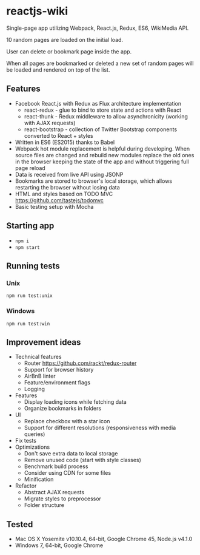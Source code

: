 # reactjs-wiki

Single-page app utilizing Webpack, React.js, Redux, ES6, WikiMedia API.

10 random pages are loaded on the initial load.

User can delete or bookmark page inside the app.

When all pages are bookmarked or deleted a new set of random pages will be loaded and rendered on top of the list.

## Features
- Facebook React.js with Redux as Flux architecture implementation
  - react-redux - glue to bind to store state and actions with React
  - react-thunk - Redux middleware to allow asynchronicity (working with AJAX requests)
  - react-bootstrap - collection of Twitter Bootstrap components converted to React + styles
- Written in ES6 (ES2015) thanks to Babel
- Webpack hot module replacement is helpful during developing. When source files are changed and rebuild new modules replace the old ones in the browser keeping the state of the app and without triggering full page reload
- Data is received from live API using JSONP
- Bookmarks are stored to browser's local storage, which allows restarting the browser without losing data
- HTML and styles based on TODO MVC https://github.com/tastejs/todomvc
- Basic testing setup with Mocha

## Starting app
- `npm i`
- `npm start`

## Running tests

### Unix

`npm run test:unix`

### Windows

`npm run test:win`

## Improvement ideas

- Technical features
  - Router https://github.com/rackt/redux-router
  - Support for browser history
  - AirBnB linter
  - Feature/environment flags
  - Logging
- Features
  - Display loading icons while fetching data
  - Organize bookmarks in folders
- UI
  - Replace checkbox with a star icon
  - Support for different resolutions (responsiveness with media queries)
- Fix tests
- Optimizations
  - Don't save extra data to local storage
  - Remove unused code (start with style classes)
  - Benchmark build process
  - Consider using CDN for some files
  - Minification
- Refactor
  - Abstract AJAX requests
  - Migrate styles to preprocessor
  - Folder structure

## Tested

- Mac OS X Yosemite v10.10.4, 64-bit, Google Chrome 45, Node.js v4.1.0
- Windows 7, 64-bit, Google Chrome

